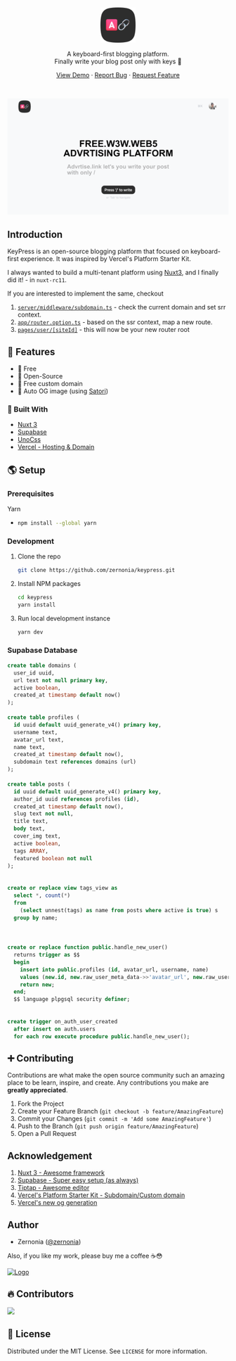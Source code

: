 <br />
<p align="center">
  <a href="https://github.com/luvnft/keypress">
    <img src="public/logo.svg" alt="KeyPress's Logo" width="80">
  </a>
  <br />

  <p align="center">
    A keyboard-first blogging platform. <br> 
    Finally write your blog post only with keys 🎹
  </p>

  <p align="center"> 
    <a href="https://arvrtise.link/">View Demo</a>
    ·
    <a href="https://github.com/luvnft/keypress/issues">Report Bug</a>
    ·
    <a href="https://github.com/luvnft/keypress/issues">Request Feature</a>
  </p>
</p>

<br/>

![KeyPress - open-source blogging platform that focused on keyboard-first experience](public/hero.png)

## Introduction

KeyPress is an open-source blogging platform that focused on keyboard-first experience. It was inspired by Vercel's Platform Starter Kit.

I always wanted to build a multi-tenant platform using [Nuxt3](https://v3.nuxtjs.org/), and I finally did it! - in `nuxt-rc11`.

If you are interested to implement the same, checkout

1. [`server/middleware/subdomain.ts`](https://github.com/zernonia/keypress/blob/main/server/middleware/subdomain.ts) - check the current domain and set srr context.
2. [`app/router.option.ts`](https://github.com/zernonia/keypress/blob/main/app/router.options.ts) - based on the ssr context, map a new route.
3. [`pages/user/[siteId]`](https://github.com/zernonia/keypress/tree/main/pages/user/%5BsiteId%5D) - this will now be your new router root

## 🚀 Features

- 🤩 Free
- 📖 Open-Source
- 🚀 Free custom domain
- 🌌 Auto OG image (using [Satori](https://github.com/vercel/satori))

### 🔨 Built With

- [Nuxt 3](https://v3.nuxtjs.org/)
- [Supabase](https://supabase.com)
- [UnoCss](https://uno.antfu.me/)
- [Vercel - Hosting & Domain](https://vercel.com)

## 🌎 Setup

### Prerequisites

Yarn

- ```sh
  npm install --global yarn
  ```

### Development

1. Clone the repo
   ```sh
   git clone https://github.com/zernonia/keypress.git
   ```
2. Install NPM packages
   ```sh
   cd keypress
   yarn install
   ```
3. Run local development instance
   ```sh
   yarn dev
   ```

### Supabase Database

```sql
create table domains (
  user_id uuid,
  url text not null primary key,
  active boolean,
  created_at timestamp default now()
);

create table profiles (
  id uuid default uuid_generate_v4() primary key,
  username text,
  avatar_url text,
  name text,
  created_at timestamp default now(),
  subdomain text references domains (url)
);

create table posts (
  id uuid default uuid_generate_v4() primary key,
  author_id uuid references profiles (id),
  created_at timestamp default now(),
  slug text not null,
  title text,
  body text,
  cover_img text,
  active boolean,
  tags ARRAY,
  featured boolean not null
);


create or replace view tags_view as
  select *, count(*)
  from
    (select unnest(tags) as name from posts where active is true) s
  group by name;



create or replace function public.handle_new_user()
  returns trigger as $$
  begin
    insert into public.profiles (id, avatar_url, username, name)
    values (new.id, new.raw_user_meta_data->>'avatar_url', new.raw_user_meta_data->>'user_name', new.raw_user_meta_data->>'preferred_username');
    return new;
  end;
  $$ language plpgsql security definer;


create trigger on_auth_user_created
  after insert on auth.users
  for each row execute procedure public.handle_new_user();
```

## ➕ Contributing

Contributions are what make the open source community such an amazing place to be learn, inspire, and create. Any contributions you make are **greatly appreciated**.

1. Fork the Project
2. Create your Feature Branch (`git checkout -b feature/AmazingFeature`)
3. Commit your Changes (`git commit -m 'Add some AmazingFeature'`)
4. Push to the Branch (`git push origin feature/AmazingFeature`)
5. Open a Pull Request

## Acknowledgement

1. [Nuxt 3 - Awesome framework](https://v3.nuxtjs.org/)
1. [Supabase - Super easy setup (as always)](https://supabase.com)
1. [Tiptap - Awesome editor](https://tiptap.dev/)
1. [Vercel's Platform Starter Kit - Subdomain/Custom domain](https://github.com/vercel/platforms)
1. [Vercel's new og generation](https://github.com/vercel/satori)

## Author

- Zernonia ([@zernonia](https://twitter.com/zernonia))

Also, if you like my work, please buy me a coffee ☕😳

<a href="https://www.buymeacoffee.com/zernonia" target="_blank">
    <img src="https://www.buymeacoffee.com/assets/img/custom_images/yellow_img.png" alt="Logo" >
  </a>

## 🔥 Contributors

<a href="https://github.com/zernonia/keypress/graphs/contributors">
  <img src="https://contrib.rocks/image?repo=zernonia/keypress" />
</a>

## 📜 License

Distributed under the MIT License. See `LICENSE` for more information.
